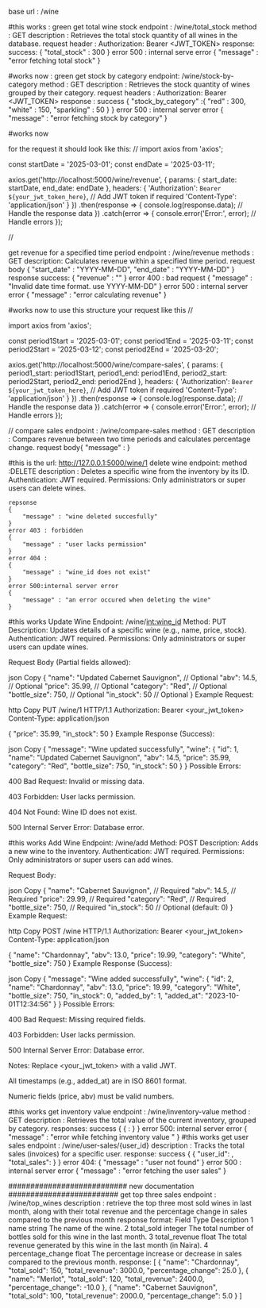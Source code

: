 base url : /wine

#this works : green
get total wine stock
endpoint : /wine/total_stock
method : GET
description : Retrieves the total stock quantity of all wines in the database.
request header : Authorization: Bearer <JWT_TOKEN>
response:
success:
{
"total_stock" : 300
}
error 500 : internal serve error
{
"message" : "error fetching total stock"
}

#works now : green
get stock by category
endpoint: /wine/stock-by-category
method : GET
description : Retrieves the stock quantity of wines grouped by their category.
request headers : Authorization: Bearer <JWT_TOKEN>
response :
success
{
"stock_by_category" :{
"red" : 300,
"white" : 150,
"sparkling" : 50
}
}
error 500 : internal server error
{
"message" : "error fetching stock by category"
}

#works now

for the request it should look like this:
//
import axios from 'axios';

const startDate = '2025-03-01';
const endDate = '2025-03-11';

axios.get('http://localhost:5000/wine/revenue', {
params: {
start_date: startDate,
end_date: endDate
},
headers: {
'Authorization': `Bearer ${your_jwt_token_here}`, // Add JWT token if required
'Content-Type': 'application/json'
}
})
.then(response => {
console.log(response.data); // Handle the response data
})
.catch(error => {
console.error('Error:', error); // Handle errors
});

//

get revenue for a specified time period
endpoint : /wine/revenue
methods : GET
description: Calculates revenue within a specified time period.
request body
{
"start_date" : "YYYY-MM-DD",
"end_date" : "YYYY-MM-DD"
}
response
success:
{
"revenue" : "<float>"
}
error 400 : bad request
{
"message" : "Invalid date time format. use YYYY-MM-DD"
}
error 500 : internal server error
{
"message" : "error calculating revenue"
}

#works now
to use this structure your request like this
//

import axios from 'axios';

const period1Start = '2025-03-01';
const period1End = '2025-03-11';
const period2Start = '2025-03-12';
const period2End = '2025-03-20';

axios.get('http://localhost:5000/wine/compare-sales', {
params: {
period1_start: period1Start,
period1_end: period1End,
period2_start: period2Start,
period2_end: period2End
},
headers: {
'Authorization': `Bearer ${your_jwt_token_here}`, // Add JWT token if required
'Content-Type': 'application/json'
}
})
.then(response => {
console.log(response.data); // Handle the response data
})
.catch(error => {
console.error('Error:', error); // Handle errors
});

//
compare sales
endpoint : /wine/compare-sales
method : GET
description : Compares revenue between two time periods and calculates percentage change.
request body{
"message" :
}

#this is the url: http://127.0.0.1:5000/wine/1
delete wine
endpoint:
method :DELETE
description : Deletes a specific wine from the inventory by its ID.
Authentication: JWT required.
Permissions: Only administrators or super users can delete wines.

    repsonse
    {
        "message" : "wine deleted succesfully"
    }
    error 403 : forbidden
    {
        "message" : "user lacks permission"
    }
    error 404 :
    {
        "message" : "wine_id does not exist"
    }
    error 500:internal server error
    {
        "message" : "an error occured when deleting the wine"
    }

#this works
Update Wine
Endpoint: /wine/<int:wine_id>
Method: PUT
Description: Updates details of a specific wine (e.g., name, price, stock).
Authentication: JWT required.
Permissions: Only administrators or super users can update wines.

Request Body (Partial fields allowed):

json
Copy
{
"name": "Updated Cabernet Sauvignon", // Optional
"abv": 14.5, // Optional
"price": 35.99, // Optional
"category": "Red", // Optional
"bottle_size": 750, // Optional
"in_stock": 50 // Optional
}
Example Request:

http
Copy
PUT /wine/1 HTTP/1.1
Authorization: Bearer <your_jwt_token>
Content-Type: application/json

{
"price": 35.99,
"in_stock": 50
}
Example Response (Success):

json
Copy
{
"message": "Wine updated successfully",
"wine": {
"id": 1,
"name": "Updated Cabernet Sauvignon",
"abv": 14.5,
"price": 35.99,
"category": "Red",
"bottle_size": 750,
"in_stock": 50
}
}
Possible Errors:

400 Bad Request: Invalid or missing data.

403 Forbidden: User lacks permission.

404 Not Found: Wine ID does not exist.

500 Internal Server Error: Database error.

#this works
Add Wine
Endpoint: /wine/add
Method: POST
Description: Adds a new wine to the inventory.
Authentication: JWT required.
Permissions: Only administrators or super users can add wines.

Request Body:

json
Copy
{
"name": "Cabernet Sauvignon", // Required
"abv": 14.5, // Required
"price": 29.99, // Required
"category": "Red", // Required
"bottle_size": 750, // Required
"in_stock": 50 // Optional (default: 0)
}
Example Request:

http
Copy
POST /wine HTTP/1.1
Authorization: Bearer <your_jwt_token>
Content-Type: application/json

{
"name": "Chardonnay",
"abv": 13.0,
"price": 19.99,
"category": "White",
"bottle_size": 750
}
Example Response (Success):

json
Copy
{
"message": "Wine added successfully",
"wine": {
"id": 2,
"name": "Chardonnay",
"abv": 13.0,
"price": 19.99,
"category": "White",
"bottle_size": 750,
"in_stock": 0,
"added_by": 1,
"added_at": "2023-10-01T12:34:56"
}
}
Possible Errors:

400 Bad Request: Missing required fields.

403 Forbidden: User lacks permission.

500 Internal Server Error: Database error.

Notes:
Replace <your_jwt_token> with a valid JWT.

All timestamps (e.g., added_at) are in ISO 8601 format.

Numeric fields (price, abv) must be valid numbers.

#this works
get inventory value
endpoint : /wine/inventory-value
method : GET
description : Retrieves the total value of the current inventory, grouped by category.
responses:
success
{
{<category> : <value>}
}
error 500: internal server error
{
"message" : "error while fetching inventory value "
}
#this works
get user sales
endpoint : /wine/user-sales/{user_id}
description : Tracks the total sales (invoices) for a specific user.
response:
success
{
{ "user_id": <int>, "total_sales": <float> }
}
error 404:
{
"message" : "user not found"
}
error 500 : internal server error
{
"message" : "error fetching the user sales"
}

########################### new documentation #########################
get top three sales
endpoint : /wine/top_wines
description : retrieve the top three most sold wines in last month, along with their total revenue and the percentage change in sales compared to the previous month
response format:
Field Type Description
1 name string The name of the wine.
2 total_sold integer The total number of bottles sold for this wine in the last month.
3 total_revenue float The total revenue generated by this wine in the last month (in Naira).
4 percentage_change float The percentage increase or decrease in sales compared to the previous month.
response:
[
{
"name": "Chardonnay",
"total_sold": 150,
"total_revenue": 3000.0,
"percentage_change": 25.0
},
{
"name": "Merlot",
"total_sold": 120,
"total_revenue": 2400.0,
"percentage_change": -10.0
},
{
"name": "Cabernet Sauvignon",
"total_sold": 100,
"total_revenue": 2000.0,
"percentage_change": 5.0
}
]
